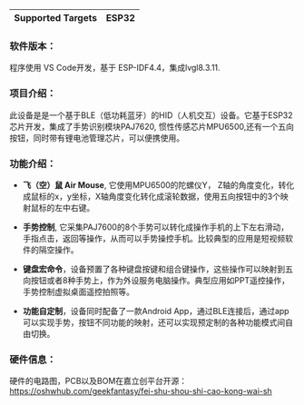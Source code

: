 | Supported Targets | ESP32 | 
| ----------------- | ----- |

### 软件版本：
程序使用 VS Code开发，基于 ESP-IDF4.4，集成lvgl8.3.11.

### 项目介绍：

此设备是是一个基于BLE（低功耗蓝牙）的HID（人机交互）设备。它基于ESP32芯片开发，集成了手势识别模块PAJ7620, 惯性传感芯片MPU6500,还有一个五向按钮，同时带有锂电池管理芯片，可以便携使用。

### 功能介绍：

* __飞（空）鼠 Air Mouse__,  它使用MPU6500的陀螺仪Y， Z轴的角度变化，转化成鼠标的x，y坐标，X轴角度变化转化成滚轮数据，使用五向按钮中的3个映射鼠标的左中右键。

* __手势控制__, 它采集PAJ7600的8个手势可以转化成操作手机的上下左右滑动，手指点击，返回等操作，从而可以手势操控手机。比较典型的应用是短视频软件的隔空操作。

* __键盘宏命令__，设备预置了各种键盘按键和组合键操作，这些操作可以映射到五向按钮或者8种手势上，作为外设服务电脑操作。典型应用如PPT遥控操作，手势控制虚拟桌面遥控拍照等。

* __功能自定制__，设备同时配备了一款Android App，通过BLE连接后，通过app可以实现手势，按钮不同功能的映射，还可以实现预定制的各种功能模式间自由切换。

### 硬件信息：
硬件的电路图，PCB以及BOM在嘉立创平台开源：https://oshwhub.com/geekfantasy/fei-shu-shou-shi-cao-kong-wai-sh



